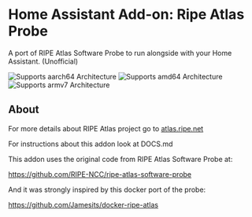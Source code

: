 # Home Assistant Add-on: Ripe Atlas Probe

A port of RIPE Atlas Software Probe to run alongside with your Home Assistant.
(Unofficial)

![Supports aarch64 Architecture][aarch64-shield] ![Supports amd64 Architecture][amd64-shield] ![Supports armv7 Architecture][armv7-shield]


## About

For more details about RIPE Atlas project go to [atlas.ripe.net](https://atlas.ripe.net/)

For instructions about this addon look at DOCS.md


This addon uses the original code from RIPE Atlas Software Probe at:

https://github.com/RIPE-NCC/ripe-atlas-software-probe


And it was strongly inspired by this docker port of the probe:

https://github.com/Jamesits/docker-ripe-atlas

[aarch64-shield]: https://img.shields.io/badge/aarch64-yes-green.svg
[amd64-shield]: https://img.shields.io/badge/amd64-yes-green.svg
[armv7-shield]: https://img.shields.io/badge/armv7-yes-green.svg
